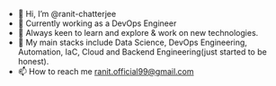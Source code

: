 - 👋 Hi, I’m @ranit-chatterjee
- 👀 Currently working as a DevOps Engineer
- 🌱 Always keen to learn and explore & work on new technologies.
- 💞️ My main stacks include Data Science, DevOps Engineering, Automation, IaC, Cloud and Backend Engineering(just started to be honest).
- 📫 How to reach me ranit.official99@gmail.com

<!---
ranit-chatterjee/ranit-chatterjee is a ✨ special ✨ repository because its `README.md` (this file) appears on your GitHub profile.
You can click the Preview link to take a look at your changes.
--->
